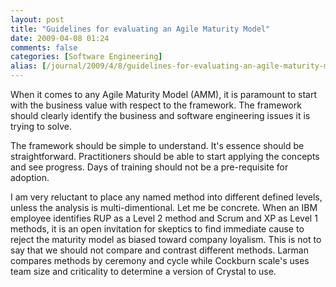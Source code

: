 ```yaml
---
layout: post
title: "Guidelines for evaluating an Agile Maturity Model"
date: 2009-04-08 01:24
comments: false
categories: [Software Engineering]
alias: [/journal/2009/4/8/guidelines-for-evaluating-an-agile-maturity-model.html]
---
```

When it comes to any Agile Maturity Model (AMM), it is paramount to start with the business value with respect to the framework. The framework should clearly identify the business and software engineering issues it is trying to solve.

The framework should be simple to understand. It's essence should be straightforward. Practitioners should be able to start applying the concepts and see progress. Days of training should not be a pre-requisite for adoption.

I am very reluctant to place any named method into different defined levels, unless the analysis is multi-dimentional. Let me be concrete. When an IBM employee identifies RUP as a Level 2 method and Scrum and XP as Level 1 methods, it is an open invitation for skeptics to find immediate cause to reject the maturity model as biased toward company loyalism. This is not to say that we should not compare and contrast different methods. Larman compares methods by ceremony and cycle while Cockburn scale's uses team size and criticality to determine a version of Crystal to use.
